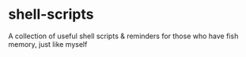 # shell-scripts
A collection of useful shell scripts &amp; reminders for those who have fish memory, just like myself
